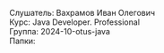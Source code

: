 Слушатель: Вахрамов Иван Олегович  
Курс: Java Developer. Professional  
Группа: 2024-10-otus-java  
Папки:   
